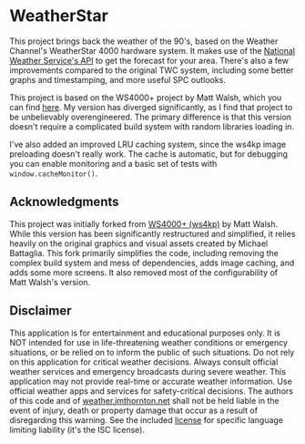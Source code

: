# WeatherStar

This project brings back the weather of the 90's, based on the Weather Channel's WeatherStar 4000 hardware system. It makes use of the [National Weather Service's API](https://www.weather.gov/documentation/services-web-api) to get the forecast for your area. There's also a few improvements compared to the original TWC system, including some better graphs and timestamping, and more useful SPC outlooks.

This project is based on the WS4000+ project by Matt Walsh, which you can find [here](https://github.com/netbymatt/ws4kp). My version has diverged significantly, as I find that project to be unbelievably overengineered. The primary difference is that this version doesn't require a complicated build system with random libraries loading in.

I've also added an improved LRU caching system, since the ws4kp image preloading doesn't really work. The cache is automatic, but for debugging you can enable monitoring and a basic set of tests with `window.cacheMonitor()`.

## Acknowledgments

This project was initially forked from [WS4000+ (ws4kp)](https://github.com/netbymatt/ws4kp) by Matt Walsh. While this version has been significantly restructured and simplified, it relies heavily on the original graphics and visual assets created by Michael Battaglia. This fork primarily simplifies the code, including removing the complex build system and mess of dependencies, adds image caching, and adds some more screens. It also removed most of the configurability of Matt Walsh's version.

## Disclaimer

This application is for entertainment and educational purposes only. It is NOT intended for use in life-threatening weather conditions or emergency situations, or be relied on to inform the public of such situations. Do not rely on this application for critical weather decisions. Always consult official weather services and emergency broadcasts during severe weather. This application may not provide real-time or accurate weather information. Use official weather apps and services for safety-critical decisions. The authors of this code and of [weather.jmthornton.net](https://weather.jmthornton.net) shall not be held liable in the event of injury, death or property damage that occur as a result of disregarding this warning. See the included [license](./LICENSE) for specific language limiting liability (it's the ISC license).
